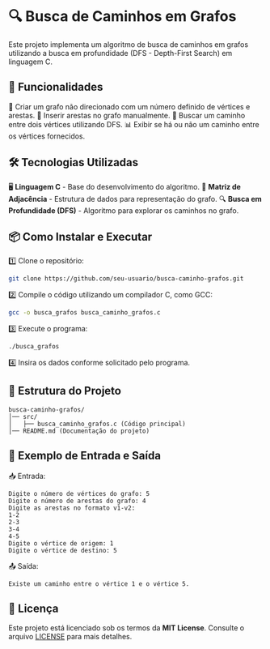 # 🔍 Busca de Caminhos em Grafos
Este projeto implementa um algoritmo de busca de caminhos em grafos utilizando a busca em profundidade (DFS - Depth-First Search) em linguagem C.

## 🚀 Funcionalidades
📌 Criar um grafo não direcionado com um número definido de vértices e arestas.
🔗 Inserir arestas no grafo manualmente.
🔎 Buscar um caminho entre dois vértices utilizando DFS.
📊 Exibir se há ou não um caminho entre os vértices fornecidos.

## 🛠️ Tecnologias Utilizadas
🖥️ **Linguagem C** - Base do desenvolvimento do algoritmo.
📂 **Matriz de Adjacência** - Estrutura de dados para representação do grafo.
🔍 **Busca em Profundidade (DFS)** - Algoritmo para explorar os caminhos no grafo.

## 📦 Como Instalar e Executar
1️⃣ Clone o repositório:
```sh
git clone https://github.com/seu-usuario/busca-caminho-grafos.git
```
2️⃣ Compile o código utilizando um compilador C, como GCC:
```sh
gcc -o busca_grafos busca_caminho_grafos.c
```
3️⃣ Execute o programa:
```sh
./busca_grafos
```
4️⃣ Insira os dados conforme solicitado pelo programa.

## 📂 Estrutura do Projeto
```
busca-caminho-grafos/
│── src/
│   ├── busca_caminho_grafos.c (Código principal)
│── README.md (Documentação do projeto)
```

## 🎥 Exemplo de Entrada e Saída
📥 Entrada:
```
Digite o número de vértices do grafo: 5
Digite o número de arestas do grafo: 4
Digite as arestas no formato v1-v2:
1-2
2-3
3-4
4-5
Digite o vértice de origem: 1
Digite o vértice de destino: 5
```
📤 Saída:
```
Existe um caminho entre o vértice 1 e o vértice 5.
```

## 📄 Licença
Este projeto está licenciado sob os termos da **MIT License**. Consulte o arquivo [LICENSE](./LICENSE) para mais detalhes.
